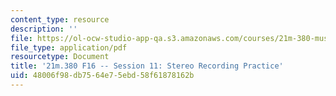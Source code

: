 ```yaml
---
content_type: resource
description: ''
file: https://ol-ocw-studio-app-qa.s3.amazonaws.com/courses/21m-380-music-and-technology-recording-techniques-and-audio-production-fall-2016/48006f98db7564e75ebd58f61878162b_MIT21M_380F16_ses11_note.pdf
file_type: application/pdf
resourcetype: Document
title: '21m.380 F16 -- Session 11: Stereo Recording Practice'
uid: 48006f98-db75-64e7-5ebd-58f61878162b
---
```

